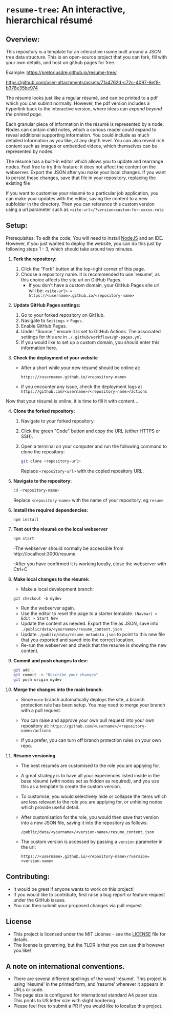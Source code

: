 # `resume-tree`: An interactive, hierarchical résumé
## Overview:

This repository is a template for an interactive rsume built around a JSON tree data structure. This is an open-source project that you can fork, fill with your own details, and host on github pages for free.

Example:
https://pretoriusdre.github.io/resume-tree/




https://github.com/user-attachments/assets/71a4762d-c72c-4097-8ef8-b378e35be974




The résumé looks just like a regular résumé, and can be printed to a pdf which you can submit normally. However, the pdf version includes a hyperlink back to the interactive version, where ideas can *expand beyond the printed page*.


Each granular piece of information in the résumé is represented by a node. Nodes can contain child notes, which a curious reader could expand to reveal additional supporting information. You could include as much detailed information as you like, at any depth level. You can also reveal rich content such as images or embedded videos, which themselves can be represented by nodes.

The résumé has a built-in editor which allows you to update and rearrange nodes. Feel free to try this feature; it does not affect the content on the webserver. Export the JSON after you make your local changes. If you want to persist these changes, save that file in your repository, replacing the existing file


If you want to customise your résumé to a particular job application, you can make your updates with the editor, saving the content to a new subfolder in the directory. Then you can reference this custom version using a url parameter such as `<site-url>/?version=custom-for-xxxxx-role`


## Setup:
Prerequisites: To edit the code, You will need to install [NodeJS](https://nodejs.org/en) and an IDE. However, if you just wanted to deploy the website, you can do this just by following steps 1 - 3, which should take around two minutes.

1. **Fork the repository:**
    1. Click the "Fork" button at the top-right corner of this page.
    2. Choose a repository name. It is recommended to use 'resume', as this choice affects the site url on GitHub Pages.
        - If you don't have a custom domain, your GitHub Pages site url will be: `<site-url> = https://<username>.github.io/<repository-name>`
          
2. **Update GitHub Pages settings:**
    1. Go to your forked repository on GitHub.
    2. Navigate to `Settings` > `Pages`.
    3. Enable GitHub Pages.
    4. Under "Source," ensure it is set to GitHub Actions. The associated settings for this are in `./.github/workflows/gh-pages.yml`
    5. If you would like to set up a custom domain, you should enter this information here.

3. **Check the deployment of your website**
    - After a short while your new résumé should be online at:

        `https://<username>.github.io/<repository-name>`

    - If you encounter any issue, check the deployment logs at 
        `https://github.com/<username>/<repository-name>/actions`

Now that your résumé is online, it is time to fill it with content...
      
4. **Clone the forked repository:**
    1. Navigate to your forked repository.
    2. Click the green "Code" button and copy the URL (either HTTPS or SSH).
    3. Open a terminal on your computer and run the following command to clone the repository:
        ```sh
        git clone <repository-url>
        ```
    
       Replace `<repository-url>` with the copied repository URL.

5. **Navigate to the repository:**
    
    ```sh
    cd <repository-name>
    ```
   Replace `<repository-name>` with the name of your repository, eg `resume`

6. **Install the required dependencies:**
    ```sh
    npm install
    ```


7. **Test out the résumé on the local webserver**
    ```sh
    npm start
    ```
    -The webserver should normally be accessible from http://localhost:3000/resume

    -After you have confirmed it is working locally, close the webserver with Ctrl+C


8. **Make local changes to the résumé:**
    - Make a local development branch:
    ```shf
    git checkout -b mydev
    ```
    
    - Run the webserver again.
    - Use the editor to reset the page to a starter template.
    `(Navbar) > Edit > Start New`
    - Update the content as needed. Export the file as JSON, save into `./public/data/<yourname>/resume_content.json`
    - Update `./public/data/resume_metadata.json` to point to this new file that you exported and saved into the correct location.
    - Re-run the webserver and check that the resume is showing the new content.


9. **Commit and push changes to dev:**
    ```sh
    git add .
    git commit -m "Describe your changes"
    git push origin mydev
    ```

10. **Merge the changes into the main branch:**

    - Since `main` branch automatically deploys the site, a branch protection rule has been setup. You may need to merge your branch with a pull request.

    - You can raise and approve your own pull request into your own repository at:
     `https://github.com/<username>/<repository-name>/actions`

    - If you prefer, you can turn off branch protection rules on your own repo.


11. **Résumé versioning**

    - The best résumés are customised to the role you are applying for.
    - A great strategy is to have all your experiences listed inside in the base résumé (with nodes set as hidden as required), and you use this as a template to create the custom version.
    - To customise, you would selectively hide or collapse the items which are less relevant to the role you are applying for, or unhiding nodes which provide useful detail.
    - After customisation for the role, you would then save that version into a new JSON file, saving it into the repository as follows:

        `/public/data/<yourname>/<version-name>/resume_content.json`

    - The custom version is accessed by passing a `version` parameter in the url:

        `https://<username>.github.io/<repository-name>/?version=<version-name>`


## Contributing:

- It would be great if anyone wants to work on this project!
- If you would like to contribute, first raise a bug report or feature request under the GitHub issues.
- You can then submit your proposed changes via pull request.


## License

- This project is licensed under the MIT License - see the [LICENSE](./LICENSE) file for details.
- The license is governing, but the TLDR is that you can use this however you like!


## A note on international conventions.

- There are several different spellings of the word 'résumé'. This project is using 'résumé' in the printed form, and 'resume' wherever it appears in URLs or code.
- The page size is configured for international standard A4 paper size. This prints to US letter size with slight bordering.
- Please feel free to submit a PR if you would like to localize this project.
